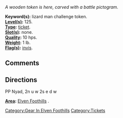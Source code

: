 *A wooden token is here, carved with a battle pictogram.*

**Keyword(s):** lizard man challenge token.  
**[Level(s)](Object_Level "wikilink"):** 125.  
**[Type](:Category:_Object_Types "wikilink"):**
[ticket](:Category:_Tickets "wikilink").  
**[Slot(s)](Object_Slots "wikilink"):** none.  
**[Quality](Object_Quality "wikilink"):** 10 hps.  
**[Weight](Object_Weight "wikilink"):** 1 lb.  
**[Flag(s)](:Category:_Object_Flags "wikilink"):**
[invis](Invis_Flag "wikilink").  

## Comments

## Directions

PP Nyad, 2n u w 2s e d w

**[Area](:Category:_Areas "wikilink"):** [Elven
Foothills](:Category:_Elven_Foothills "wikilink") .  

[Category:Gear In Elven
Foothills](Category:Gear_In_Elven_Foothills "wikilink")
[Category:Tickets](Category:Tickets "wikilink")
